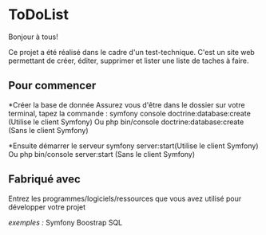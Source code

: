 # ToDoList

Bonjour à tous!

Ce projet a été réalisé dans le cadre d'un test-technique. C'est un site web permettant de créer, éditer, supprimer et lister une liste de taches à faire.

## Pour commencer

*Créer la base de donnée
Assurez vous d'être dans le dossier sur votre terminal, tapez la commande :
symfony console doctrine:database:create (Utilise le client Symfony)
Ou
php bin/console doctrine:database:create (Sans le client Symfony)

*Ensuite démarrer le serveur
symfony server:start(Utilise le client Symfony)
Ou
php bin/console server:start (Sans le client Symfony)


## Fabriqué avec

Entrez les programmes/logiciels/ressources que vous avez utilisé pour développer votre projet

_exemples :_
Symfony 
Boostrap
SQL

